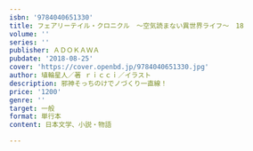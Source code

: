 ```yaml
---
isbn: '9784040651330'
title: フェアリーテイル・クロニクル　～空気読まない異世界ライフ～　18
volume: ''
series: ''
publisher: ＡＤＯＫＡＷＡ
pubdate: '2018-08-25'
cover: 'https://cover.openbd.jp/9784040651330.jpg'
author: 埴輪星人／著 ｒｉｃｃｉ／イラスト
description: 邪神そっちのけでノづくり一直線！
price: '1200'
genre: ''
target: 一般
format: 単行本
content: 日本文学、小説・物語

---
```

